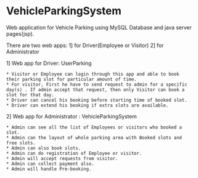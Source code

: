 # VehicleParkingSystem
Web application for Vehicle Parking using MySQL Database and java server pages(jsp).

There are two web apps: 1] for Driver(Employee or Visitor)       2] for Administrator

1] Web app for Driver: UserParking

    * Visitor or Employee can login through this app and able to book their parking slot for particular amount of time.     
    * For visitor, First he have to send request to admin for a specific day(s) . If admin accept that request, then only Visitor can book a slot for that day.         
    * Driver can cancel his booking before starting time of booked slot.          
    * Driver can extend his booking if extra slots are available.  
  
  
              

2] Web app for Administrator : VehicleParkingSystem

    * Admin can see all the list of Employees or visitors who booked a slot.        
    * Admin can the layout of whole parking area with Booked slots and free slots.        
    * Admin can also book slots.        
    * Admin can do registration of Employee or visitor.             
    * Admin will accept requests from visitor.           
    * Admin can collect payment also.          
    * Admin will handle Pre-booking.          
